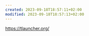 ```yaml
---
created: 2023-09-18T18:57:11+02:00
modified: 2023-09-18T18:57:13+02:00
---
```


https://tlauncher.org/
